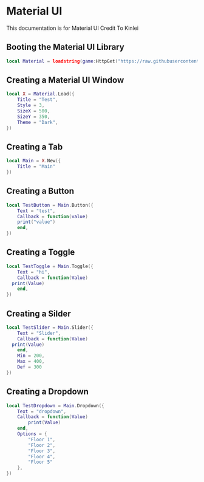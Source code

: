 # Material UI
This documentation is for Material UI Credit To Kinlei

## Booting the Material UI Library
```lua
local Material = loadstring(game:HttpGet("https://raw.githubusercontent.com/ZenGamer-Dev/UI-Library/refs/heads/main/Material%20UI/Module.lua"))()
```




## Creating a Material UI Window
```lua
local X = Material.Load({
	Title = "Test",
	Style = 3,
	SizeX = 500,
	SizeY = 350,
	Theme = "Dark",
})
```

## Creating a Tab
```lua
local Main = X.New({
    Title = "Main"
})
```

## Creating a Button
```lua
local TestButton = Main.Button({
    Text = "test",
    Callback = function(value)
    print("value")
    end,
})
```

## Creating a Toggle
```lua
local TestToggle = Main.Toggle({
	Text = "hi",
	Callback = function(Value)
  print(Value)
	end,
})
```

## Creating a Silder
```lua
local TestSlider = Main.Slider({
	Text = "Slider",
	Callback = function(Value)
  print(Value)
	end,
	Min = 200,
	Max = 400,
	Def = 300
})
```

## Creating a Dropdown
```lua
local TestDropdown = Main.Dropdown({
	Text = "dropdown",
	Callback = function(Value)
		print(Value)
	end,
	Options = {
		"Floor 1",
		"Floor 2",
		"Floor 3",
		"Floor 4",
		"Floor 5"
	},
})
```
